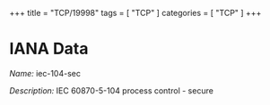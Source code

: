 +++
title = "TCP/19998"
tags = [ "TCP" ]
categories = [ "TCP" ]
+++

# IANA Data

_Name:_ iec-104-sec

_Description:_ IEC 60870-5-104 process control - secure

